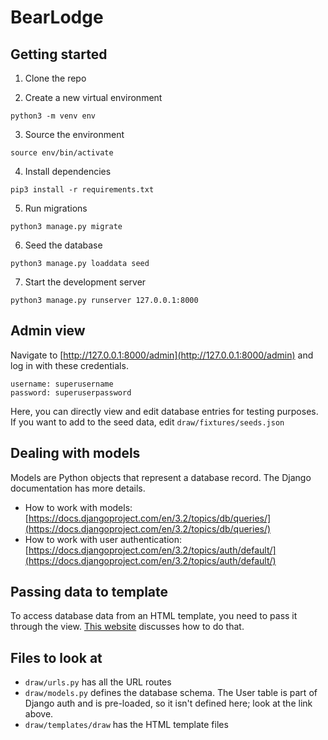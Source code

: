 # BearLodge

## Getting started 

1. Clone the repo 

2. Create a new virtual environment 
```
python3 -m venv env
```
3. Source the environment 
 ```
source env/bin/activate
```
4. Install dependencies 
```
pip3 install -r requirements.txt
```
5. Run migrations 
```
python3 manage.py migrate
```
6. Seed the database
```
python3 manage.py loaddata seed
```
7. Start the development server 

```
python3 manage.py runserver 127.0.0.1:8000
```
## Admin view 

Navigate to [http://127.0.0.1:8000/admin](http://127.0.0.1:8000/admin) and log in with these credentials.
```
username: superusername
password: superuserpassword
```
Here, you can directly view and edit database entries for testing purposes. If you want to add to the seed data, edit `draw/fixtures/seeds.json`

## Dealing with models 

Models are Python objects that represent a database record. The Django documentation has more details.
- How to work with models: [https://docs.djangoproject.com/en/3.2/topics/db/queries/](https://docs.djangoproject.com/en/3.2/topics/db/queries/) 
- How to work with user authentication: [https://docs.djangoproject.com/en/3.2/topics/auth/default/](https://docs.djangoproject.com/en/3.2/topics/auth/default/)

## Passing data to template 

To access database data from an HTML template, you need to pass it through the view. 
[This website](https://learnbatta.com/course/django/django-pass-data-from-view-to-template/) discusses how to do that. 

## Files to look at 

- `draw/urls.py` has all the URL routes
- `draw/models.py` defines the database schema. The User table is part of Django auth and is pre-loaded, so it isn't defined here; look at the link above.
- `draw/templates/draw` has the HTML template files
